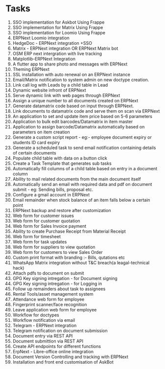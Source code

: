 # Tasks
1. SSO implementation for Askbot Using Frappe
2. SSO implementation for Matrix Using Frappe
3. SSO implementation for Loomio Using Frappe
4. ERPNext Loomio integration
5. HedgeDoc - ERPNext integration +SSO
6. Matrix - ERPNext integration OR ERPNext Matrix bot
7. OSM ERP next intergration with live tracking
8. Matplotlib-ERPNext Integration
9. A flutter app to share photo and messages with ERPNext
10. Theming ERPNext
11. SSL installation with auto renewal on an ERPNext instance
12. Email/Matrix notification to system admin on new doctype creation.
13. Link call log with Leads by a child table in Lead
14. Dynamic website infront of ERPNext
15. Serve dynamic link with web pages through ERPNext
16. Assign a unique number to all documents created on ERPNext
17. Generate datamatrix code based on input through ERPNext.
18. Link documents to datamatrix code and serve them on scan via ERPNext
19. An application to set and update item price based on 5-6 parameters
20. Application to bulk edit barcodes/Datamatrix in item master
21. Application to assign barcode/Datamatrix automatically based on parameters on item creation
22. Generate a custom script report - eg:- employee document expiry or students ID card expiry
23. Generate a scheduled task to send email notification containing details of certain documents
24. Populate child table with data on a button click
25. Create a Task Template that generates sub tasks
26. Automatically fill columns of a child table based on entry in a document column
27. Ability to mail related documents from the main document itself
28. Automatically send an email with required data and pdf on document submit - eg: Sending bills, proposal etc.
29. Configure a gmail account in ERPNext
30. Email remainder when stock balance of an item falls below a certain point
31. ERPNext backup and restore after customization
32. Web form for customer issues
33. Web form for customer quotation
34. Web form for Sales Invoice payment
35. Ability to create Purchase Receipt from Material Receipt
36. Web form for timesheet
37. Web form for task updates
38. Web form for suppliers to view quotation
39. Web form for customers to view Sales Order
40. Custom print format with branding :- Bills, qutations etc
41. WhatsApp Matrix integration without T&C breach(a leagal-technical hack)
42. Attach pdfs to document on submit
43. GPG Key signing intregation - for Document signing
44. GPG Key signing intregation - for Logging in
45. Follow up remainders about task to assignees
46. Rental Tools/asset management system
47. Attendance web form for employee
48. Fingerprint scanner/face recognition
49. Leave application web form for employee
50. Workflow for doctypes
51. Workflow notification via email
52. Telegram - ERPNext integration
53. Telegram notification on document submission
54. Document entry via REST API
55. Document submittion via REST API
56. Create API endpoints for different functions
57. ErpNext - Libre-office online integration
58. Document Version Controlling and tracking with ERPNext
59. Installation and front end customisation of AskBot
